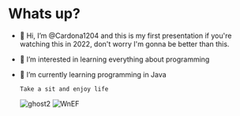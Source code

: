 # Whats up?

- 👋 Hi, I’m @Cardona1204 and this is my first presentation if you're watching this in 2022, don't worry I'm gonna be better than this.
- 👀 I’m interested in learning everything about programming                                                                                          
- 🌱 I’m currently learning programming in Java

      Take a sit and enjoy life


    ![ghost2](https://github.com/Cardona1204/Cardona1204/assets/107329770/c7c88eb2-f059-4598-bb6c-cc67c82686c1)
                                                           ![WnEF](https://github.com/Cardona1204/Cardona1204/assets/107329770/d03e49c4-afe4-4e59-84d4-3adcdb063daa)



                                                                                                                              




<!---
Cardona1204/Cardona1204 is a ✨ special ✨ repository because its `README.md` (this file) appears on your GitHub profile.
You can click the Preview link to take a look at your changes.
--->
